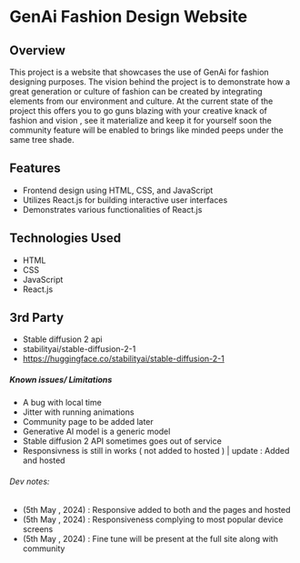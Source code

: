 # GenAi Fashion Design Website

## Overview

This project is a website that showcases the use of GenAi for fashion designing purposes. The vision behind the project is to demonstrate how a great generation or culture of fashion can be created by integrating elements from our environment and culture. At the current state of the project this offers you to go guns blazing with your creative knack of fashion and vision , see it materialize and keep it for yourself soon the community feature will be enabled to brings like minded peeps under the same tree shade.

## Features

- Frontend design using HTML, CSS, and JavaScript
- Utilizes React.js for building interactive user interfaces
- Demonstrates various functionalities of React.js

## Technologies Used

- HTML
- CSS
- JavaScript
- React.js

## 3rd Party
- Stable diffusion 2 api
- stabilityai/stable-diffusion-2-1
- https://huggingface.co/stabilityai/stable-diffusion-2-1

##### Known issues/ Limitations
- A bug with local time
- Jitter with running animations
- Community page to be added later
- Generative AI model is a generic model
- Stable diffusion 2 API sometimes goes out of service
- Responsivness is still in works ( not added to hosted ) | update : Added and hosted


###### Dev notes:
- (5th May , 2024) : Responsive added to both and the pages and hosted
- (5th May , 2024) : Responsiveness complying to most popular device screens
- (5th May , 2024) : Fine tune will be present at the full site along with community

